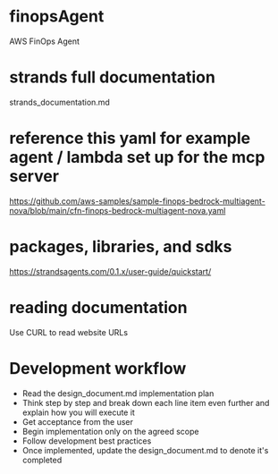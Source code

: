 # finopsAgent
AWS FinOps Agent

# strands full documentation
strands_documentation.md

# reference this yaml for example agent / lambda set up for the mcp server
https://github.com/aws-samples/sample-finops-bedrock-multiagent-nova/blob/main/cfn-finops-bedrock-multiagent-nova.yaml

# packages, libraries, and sdks
https://strandsagents.com/0.1.x/user-guide/quickstart/

# reading documentation
Use CURL to read website URLs

# Development workflow
- Read the design_document.md implementation plan
- Think step by step and break down each line item even further and explain how you will execute it
- Get acceptance from the user
- Begin implementation only on the agreed scope
- Follow development best practices
- Once implemented, update the design_document.md to denote it's completed
